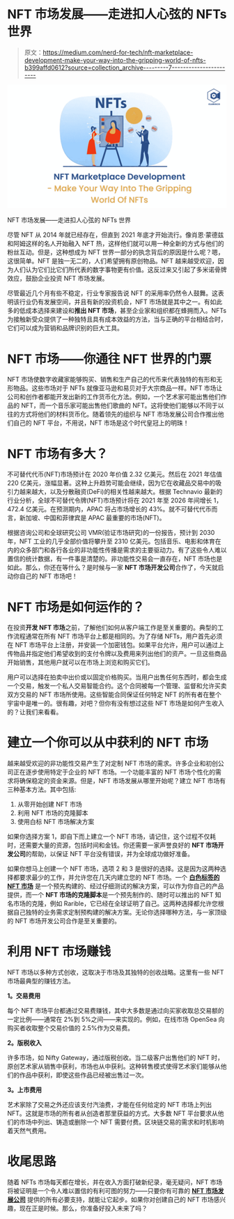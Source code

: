 # NFT 市场发展——走进扣人心弦的 NFTs 世界

> 原文：<https://medium.com/nerd-for-tech/nft-marketplace-development-make-your-way-into-the-gripping-world-of-nfts-b399affd0612?source=collection_archive---------7----------------------->

![](img/4c5dab1969801a3a1dced40b4554cecb.png)

NFT 市场发展——走进扣人心弦的 NFTs 世界

尽管 NFT 从 2014 年就已经存在，但直到 2021 年底才开始流行。像肖恩·蒙德兹和阿姆这样的名人开始融入 NFT 热，这样他们就可以用一种全新的方式与他们的粉丝互动。但是，这种想成为 NFT 世界一部分的执念背后的原因是什么呢？嗯，这很简单。NFT 是独一无二的，人们希望拥有原创物品。NFT 越来越受欢迎，因为人们认为它们比它们所代表的数字事物更有价值。这反过来又引起了多米诺骨牌效应，鼓励企业投资 NFT 市场发展。

尽管最近几个月有些不稳定，行业专家报告说 NFT 的采用率仍然令人鼓舞。这表明该行业仍有发展空间，并且有新的投资机会，NFT 市场就是其中之一。有如此多的低成本选择来建设和**推出 NFT 市场**，甚至企业家和组织都在蜂拥而入。NFTs 为接触新受众提供了一种独特且具有成本效益的方法，当与正确的平台相结合时，它们可以成为营销和品牌识别的巨大工具。

# **NFT 市场——你通往 NFT 世界的门票**

NFT 市场使数字收藏家能够购买、销售和生产自己的代币来代表独特的有形和无形物品。这些市场对于 NFTs 就像亚马逊和易贝对于大宗商品一样。NFT 市场让公司和创作者都能开发出新的工作货币化方法。例如，一个艺术家可能出售他们作品的 NFT，而一个音乐家可能出售他们歌曲的 NFT。这将使他们能够以不同于以往的方式将他们的材料货币化。随着领先的组织与 NFT 市场发展公司合作推出他们自己的 NFT 平台，不用说，NFT 市场是这个时代皇冠上的明珠！

# **NFT 市场有多大？**

不可替代代币(NFT)市场预计在 2020 年价值 2.32 亿美元。然后在 2021 年估值 220 亿美元，涨幅显著。这种上升趋势可能会继续，因为它在收藏品交易中的吸引力越来越大，以及分散融资(DeFi)的相关性越来越大。根据 Technavio 最新的行业分析，全球不可替代令牌(NFT)市场预计将在 2021 年至 2026 年间增长 1，472.4 亿美元。在预测期内，APAC 将占市场增长的 43%。就不可替代代币而言，新加坡、中国和菲律宾是 APAC 最重要的市场(NFT)。

根据咨询公司和全球研究公司 VMR(验证市场研究)的一份报告，预计到 2030 年，NFT 工业的几乎全部价值将攀升至 2310 亿美元。包括音乐、电影和体育在内的众多部门和各行各业的非功能性传播是需求的主要驱动力。有了这些令人难以置信的统计数据，有一件事是清楚的。非功能性交易会一直存在，NFT 市场也是如此。那么，你还在等什么？是时候与一家 **NFT 市场开发公司**合作了，今天就启动你自己的 NFT 市场吧！

# **NFT 市场是如何运作的？**

在投资**开发 NFT 市场**之前，了解他们如何从客户端工作是至关重要的。典型的工作流程通常在所有 NFT 市场平台上都是相同的。为了存储 NFTs，用户首先必须在 NFT 市场平台上注册，并安装一个加密钱包。如果平台允许，用户可以通过上传物品并指定他们希望收到的支付令牌以及费用来列出他们的资产。一旦这些商品开始销售，其他用户就可以在市场上浏览和购买它们。

用户可以选择在拍卖中出价或以固定价格购买。当用户出售任何东西时，都会生成一个交易，触发一个私人交易智能合约。这个合同被每一个管理、监督和允许买卖双方交易的 NFT 市场所使用。这些智能合同保证任何特定 NFT 的所有者在整个宇宙中是唯一的。很有趣，对吧？但你有没有想过这些 NFT 市场是如何产生收入的？让我们来看看。

# **建立一个你可以从中获利的 NFT 市场**

越来越受欢迎的非功能性交易产生了对定制 NFT 市场的需求。许多企业和初创公司正在逐步使用特定于企业的 NFT 市场。一个功能丰富的 NFT 市场个性化的需求将确保稳定的资金来源。但是，NFT 市场发展从哪里开始呢？建立 NFT 市场有三种基本方法。其中包括:

1.  从零开始创建 NFT 市场
2.  利用 NFT 市场的克隆脚本
3.  使用白标 NFT 市场解决方案

如果你选择方案 1，即自下而上建立一个 NFT 市场，请记住，这个过程不仅耗时，还需要大量的资源，包括时间和金钱。你还需要一家声誉良好的 **NFT 市场开发公司**的帮助，以保证 NFT 平台没有错误，并为全球成功做好准备。

如果你想马上创建一个 NFT 市场，选项 2 和 3 是很好的选择。这是因为这两种选择都要求最少的工作，并允许您在几天内建立您的 NFT 市场。一个 [**白色标签的 NFT 市场**](https://www.clarisco.com/white-label-nft-marketplace-development) 是一个预先构建的、经过仔细测试的解决方案，可以作为你自己的产品提供，而一个 **NFT 市场的克隆脚本**是一个预先制作的、随时可以推出的 NFT 知名市场的克隆，例如 Rarible，它已经在全球证明了自己。这两种选择都允许您根据自己独特的业务需求定制预构建的解决方案。无论你选择哪种方法，与一家顶级的 NFT 市场开发公司合作是至关重要的。

# **利用 NFT 市场赚钱**

NFT 市场以多种方式创收，这取决于市场及其独特的创收战略。这里有一些 NFT 市场最典型的赚钱方法。

**1。交易费用**

每个 NFT 市场平台都通过交易费赚钱，其中大多数是通过向买家收取总交易额的一定比例——通常在 2%到 5%之间——来实现的。例如，在线市场 OpenSea 向购买者收取整个交易价值的 2.5%作为交易费。

**2。版税收入**

许多市场，如 Nifty Gateway，通过版税创收。当二级客户出售他们的 NFT 时，原创艺术家从销售中获利，市场也从中获利。这种转售模式使得艺术家们能够从他们的作品中获利，即使这些作品已经被出售过一次。

**3。上市费用**

艺术家除了交易之外还应该支付汽油费，才能在任何给定的 NFT 市场上列出 NFT。这就是市场的所有者从创造者那里获益的方式。大多数 NFT 平台要求从他们的市场中列出、铸造或删除一个 NFT 需要付费。区块链交易的需求和时机影响着天然气费用。

# **收尾思路**

随着 NFTs 市场每天都在增长，并在收入方面打破新纪录，毫无疑问，NFT 市场将被证明是一个令人难以置信的有利可图的努力——只要你有可靠的 [**NFT 市场发展公司**](https://www.clarisco.com/nft-marketplace-development) 提供的所有必要支持，就能让它起步。如果你对创建自己的 NFT 市场感兴趣，现在正是时候。那么，你准备好投入未来了吗？